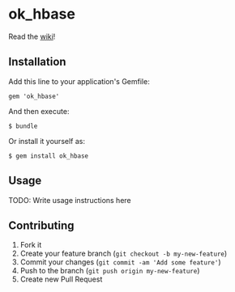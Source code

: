 # ok_hbase

Read the [wiki](https://github.com/okcwest/ok-hbase/wiki)!

## Installation

Add this line to your application's Gemfile:

    gem 'ok_hbase'

And then execute:

    $ bundle

Or install it yourself as:

    $ gem install ok_hbase

## Usage

TODO: Write usage instructions here

## Contributing

1. Fork it
2. Create your feature branch (`git checkout -b my-new-feature`)
3. Commit your changes (`git commit -am 'Add some feature'`)
4. Push to the branch (`git push origin my-new-feature`)
5. Create new Pull Request
